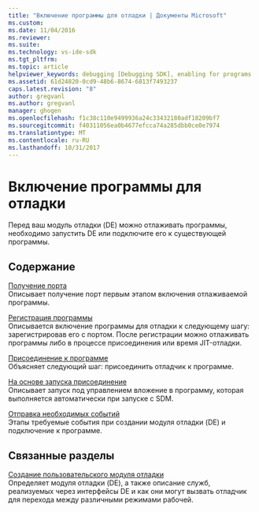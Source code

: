 ```yaml
---
title: "Включение программы для отладки | Документы Microsoft"
ms.custom: 
ms.date: 11/04/2016
ms.reviewer: 
ms.suite: 
ms.technology: vs-ide-sdk
ms.tgt_pltfrm: 
ms.topic: article
helpviewer_keywords: debugging [Debugging SDK], enabling for programs
ms.assetid: 61d24820-0cd9-48b6-8674-6813f7493237
caps.latest.revision: "8"
author: gregvanl
ms.author: gregvanl
manager: ghogen
ms.openlocfilehash: f1c38c110e9499936a24c33432180adf18209bf7
ms.sourcegitcommit: f40311056ea0b4677efcca74a285dbb0ce0e7974
ms.translationtype: MT
ms.contentlocale: ru-RU
ms.lasthandoff: 10/31/2017
---
```

# <a name="enabling-a-program-to-be-debugged"></a>Включение программы для отладки
Перед ваш модуль отладки (DE) можно отлаживать программы, необходимо запустить DE или подключите его к существующей программы.  
  
## <a name="in-this-section"></a>Содержание  
 [Получение порта](../../extensibility/debugger/getting-a-port.md)  
 Описывает получение порт первым этапом включения отлаживаемой программы.  
  
 [Регистрация программы](../../extensibility/debugger/registering-the-program.md)  
 Описывается включение программы для отладки к следующему шагу: зарегистрировав его с портом. После регистрации можно отлаживать программы либо в процессе присоединения или время JIT-отладки.  
  
 [Присоединение к программе](../../extensibility/debugger/attaching-to-the-program.md)  
 Объясняет следующий шаг: присоединить отладчик к программе.  
  
 [На основе запуска присоединение](../../extensibility/debugger/launch-based-attachment.md)  
 Описывает запуск под управлением вложение в программу, которая выполняется автоматически при запуске с SDM.  
  
 [Отправка необходимых событий](../../extensibility/debugger/sending-the-required-events.md)  
 Этапы требуемые события при создании модуля отладки (DE) и подключение к программе.  
  
## <a name="related-sections"></a>Связанные разделы  
 [Создание пользовательского модуля отладки](../../extensibility/debugger/creating-a-custom-debug-engine.md)  
 Определяет модуля отладки (DE), а также описание служб, реализуемых через интерфейсы DE и как они могут вызвать отладчик для перехода между различными режимами рабочей.